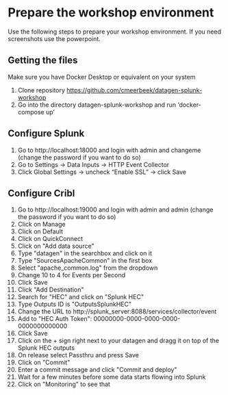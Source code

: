 # Prepare the workshop environment

Use the following steps to prepare your workshop environment.
If you need screenshots use the powerpoint.

## Getting the files

Make sure you have Docker Desktop or equivalent on your system

1. Clone repository https://github.com/cmeerbeek/datagen-splunk-workshop
2. Go into the directory datagen-splunk-workshop and run ‘docker-compose up’

## Configure Splunk

1. Go to http://localhost:18000 and login with admin and changeme (change the password if you want to do so)
2. Go to Settings -> Data Inputs -> HTTP Event Collector
3. Click Global Settings -> uncheck “Enable SSL” -> click Save

## Configure Cribl

1. Go to http://localhost:19000 and login with admin and admin (change the password if you want to do so)
2. Click on Manage
3. Click on Default
4. Click on QuickConnect
5. Click on "Add data source"
6. Type "datagen" in the searchbox and click on it
7. Type "SourcesApacheCommon" in the first box
8. Select "apache_common.log" from the dropdown
9. Change 10 to 4 for Events per Second
10. Click Save
11. Click "Add Destination"
12. Search for "HEC" and click on "Splunk HEC"
13. Type Outputs ID is "OutputsSplunkHEC"
14. Change the URL to http://splunk_server:8088/services/collector/event
15. Add to "HEC Auth Token": 00000000-0000-0000-0000-0000000000000
16. Click Save
17. Click on the + sign right next to your datagen and dragg it on top of the Splunk HEC outputs
18. On release select Passthru and press Save
19. Click on "Commit"
20. Enter a commit message and click "Commit and deploy"
21. Wait for a few minutes before some data starts flowing into Splunk
22. Click on "Monitoring" to see that
